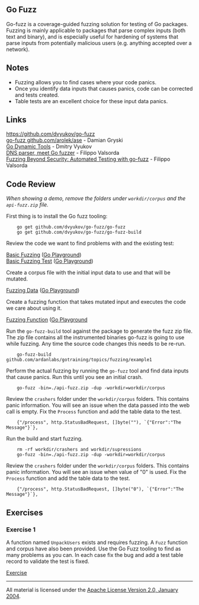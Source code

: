 ## Go Fuzz

Go-fuzz is a coverage-guided fuzzing solution for testing of Go packages. Fuzzing is mainly applicable to packages that parse complex inputs (both text and binary), and is especially useful for hardening of systems that parse inputs from potentially malicious users (e.g. anything accepted over a network).

## Notes

* Fuzzing allows you to find cases where your code panics.
* Once you identify data inputs that causes panics, code can be corrected and tests created.
* Table tests are an excellent choice for these input data panics.

## Links

https://github.com/dvyukov/go-fuzz  
[go-fuzz github.com/arolek/ase](https://medium.com/@dgryski/go-fuzz-github-com-arolek-ase-3c74d5a3150c#.xvq0ol2zj) - Damian Gryski  
[Go Dynamic Tools](https://www.youtube.com/watch?v=a9xrxRsIbSU) - Dmitry Vyukov  
[DNS parser, meet Go fuzzer](https://blog.cloudflare.com/dns-parser-meet-go-fuzzer) - Filippo Valsorda  
[Fuzzing Beyond Security: Automated Testing with go-fuzz](https://www.youtube.com/watch?v=kOZbFSM7PuI) - Filippo Valsorda  

## Code Review

_When showing a demo, remove the folders under `workdir/corpus` and the `api-fuzz.zip` file._

First thing is to install the Go fuzz tooling:

		go get github.com/dvyukov/go-fuzz/go-fuzz
		go get github.com/dvyukov/go-fuzz/go-fuzz-build

Review the code we want to find problems with and the existing test:

[Basic Fuzzing](example1/example1.go) ([Go Playground](http://play.golang.org/p/rDoJiaLOV7))  
[Basic Fuzzing Test](example1/example1_test.go) ([Go Playground](http://play.golang.org/p/ToGFE_qvJw)) 

Create a corpus file with the initial input data to use and that will be mutated.

[Fuzzing Data](workdir/corpus/input.txt) ([Go Playground](http://play.golang.org/p/RkYDgyQsF8))

Create a fuzzing function that takes mutated input and executes the code we care about using it.

[Fuzzing Function](example1/fuzzer.go) ([Go Playground](http://play.golang.org/p/ditM8pfOLm)

Run the `go-fuzz-build` tool against the package to generate the fuzz zip file. The zip file contains all the instrumented binaries go-fuzz is going to use while fuzzing. Any time the source code changes this needs to be re-run.

		go-fuzz-build github.com/ardanlabs/gotraining/topics/fuzzing/example1

Perform the actual fuzzing by running the `go-fuzz` tool and find data inputs that cause panics. Run this until you see an initial crash.

		go-fuzz -bin=./api-fuzz.zip -dup -workdir=workdir/corpus

Review the `crashers` folder under the `workdir/corpus` folders. This contains panic information. You will see an issue when the data passed into the web call is empty. Fix the `Process` function and add the table data to the test.

		{"/process", http.StatusBadRequest, []byte(""), `{"Error":"The Message"}`},

Run the build and start fuzzing.

		rm -rf workdir/crashers and workdir/supressions
		go-fuzz -bin=./api-fuzz.zip -dup -workdir=workdir/corpus

Review the `crashers` folder under the `workdir/corpus` folders. This contains panic information. You will see an issue when value of "0" is used. Fix the `Process` function and add the table data to the test.
		
		{"/process", http.StatusBadRequest, []byte("0"), `{"Error":"The Message"}`},

## Exercises

### Exercise 1

A function named `UnpackUsers` exists and requires fuzzing. A `Fuzz` function and corpus have also been provided. Use the Go Fuzz tooling to find as many problems as you can. In each case fix the bug and add a test table record to validate the test is fixed.

[Exercise](exercises/exercise1)
___
All material is licensed under the [Apache License Version 2.0, January 2004](http://www.apache.org/licenses/LICENSE-2.0).
